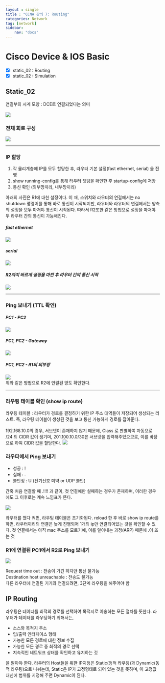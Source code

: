 ```yaml
---
layout : single
title : "CCNA 강의 7: Routing"
categories: Network
tag: [network]
sidebar:
    nav: "docs"
---
```


# Cisco Device & IOS Basic

-  [x] static_02 : Routing
-  [x] static_02 : Simulation

## Static_02

연결부의 시계 모양 : DCE로 연결되었다는 의미 <br><br>
<img src = "/images/network/packet_tracer/14.png">

### 전체 회로 구성
<img src = "/images/network/packet_tracer/16.png">

---

### IP 할당
1. 각 물리계층에 IP를 모두 할당한 후, 라우터 기본 설정(fast ethernet, serial) 을 진행
2. show running-config를 통해 라우터 셋팅을 확인한 후 startup-config에 저장 
3. 통신 확인 (외부망끼리, 내부망끼리)

아래의 사진은 R1에 대한 설정이다. 이 때, 스위치와 라우터의 연결에서는 no shutdown 명령어를 통해 바로 통신이 시작되지만, 라우터와 라우터의 연결에서는 양측의 설정을 모두 마쳐야 통신이 시작된다. 따라서 R2또한 같은 방법으로 설정을 마쳐야 두 라우터 간의 통신이 가능해진다.

##### fast ethernet
<img src = "/images/network/packet_tracer/15.png">

##### serial
<img src = "/images/network/packet_tracer/17.png">

##### R2까지 바르게 설정을 마친 후 라우터 간의 통신 시작
<img src = "/images/network/packet_tracer/18.png">

---

### Ping 보내기 (TTL 확인)

##### PC1 - PC2
<img src = "/images/network/packet_tracer/20.png">

##### PC1, PC2 - Gateway
<img src = "/images/network/packet_tracer/19.png">

##### PC1, PC2 - R1의 외부망
<img src = "/images/network/packet_tracer/21.png">

<br>
위와 같은 방법으로 R2에 연결된 망도 확인한다.

---

### 라우팅 테이블 확인 (show ip route)
라우팅 테이블 : 라우터가 경로를 결정하기 위한 IP 주소 대역들이 저장되어 생성되는 리스트. 즉, 라우팅 테이블이 생성된 것을 보고 통신 가능하게 경로를 잡아준다. <br><br>
192.168.10.0의 경우, 서브넷이 존재하지 않기 때문에, Class 로 판별하여 자동으로 /24 의 CIDR 값이 생기며, 201.100.10.0/30은 서브넷을 입력해주었으므로, 이를 바탕으로 하여 CIDR 값을 할당한다.
<img src = "/images/network/packet_tracer/22.png">

### 라우터에서 Ping 보내기

- 성공 : !
- 실패 : .
- 불안정 : U (전기신호 미약 or UDP 불안)

간혹 처음 연결할 때 .!!!! 과 같이, 첫 연결에만 실패하는 경우가 존재하며, 이러한 경우에도 그 이후로는 계속 느낌표가 뜬다.<br><br>
<img src = "/images/network/packet_tracer/23.png"> 

라우터를 껐다 켜면, 라우팅 테이블은 초기화된다. reload 한 후 바로 show ip route를 하면, 라우터끼리의 연결은 늦게 진행되어 1개의 ip만 연결되어있는 것을 확인할 수 있다. 첫 연결에서는 아직 mac 주소를 모르기에, 이를 알아내는 과정(ARP) 때문에 .이 뜨는 것


### R1에 연결된 PC1에서 R2로 Ping 보내기


<img src = "/images/network/packet_tracer/24.png"> 

Request time out : 전송이 가긴 하지만 통신 불가능 <br>
Destination host unreachable : 전송도 불가능 <br>
다른 라우터에 연결된 기기와 연결되려면, 3단계 라우팅을 해주어야 함


## IP Routing

라우팅은 데이터를 최적의 경로를 선택하여 목적지로 이송하는 모든 절차를 뜻한다. 라우터가 데이터를 라우팅하기 위해서는, 

- 소스와 목적지 주소
- 입/출력 인터페이스 형태
- 가능한 모든 경로에 대한 정보 수집
- 가능한 모든 경로 중 최적의 경로 선택
- 지속적인 네트워크 상태를 확인하고 유지하는 것

을 알아야 한다. 라우터의 Host들을 위한 IP지정은 Static(정적 라우팅)과 Dynamic(동적 라우팅)으로 나뉘는데, Static은 IP가 고정형태로 되어 있는 것을 뜻하며, 이 고정값 대신에 범위를 지정해 주면 Dynamic이 된다.

